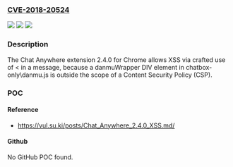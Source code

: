 ### [CVE-2018-20524](https://cve.mitre.org/cgi-bin/cvename.cgi?name=CVE-2018-20524)
![](https://img.shields.io/static/v1?label=Product&message=n%2Fa&color=blue)
![](https://img.shields.io/static/v1?label=Version&message=n%2Fa&color=blue)
![](https://img.shields.io/static/v1?label=Vulnerability&message=n%2Fa&color=brighgreen)

### Description

The Chat Anywhere extension 2.4.0 for Chrome allows XSS via crafted use of <<a> in a message, because a danmuWrapper DIV element in chatbox-only\danmu.js is outside the scope of a Content Security Policy (CSP).

### POC

#### Reference
- https://vul.su.ki/posts/Chat_Anywhere_2.4.0_XSS.md/

#### Github
No GitHub POC found.

